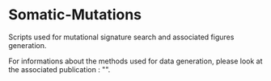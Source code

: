 # Somatic-Mutations
Scripts used for mutational signature search and associated figures generation.

For informations about the methods used for data generation, please look at the associated publication : "".
